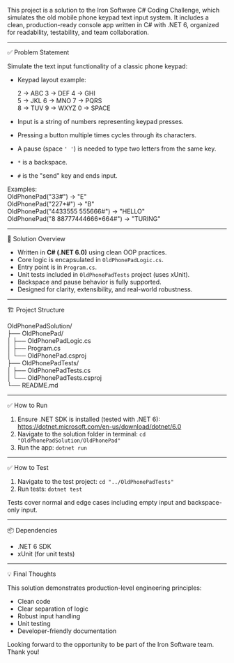 This project is a solution to the Iron Software C# Coding Challenge, which simulates the old mobile phone keypad text input system. It includes a clean, production-ready console app written in C# with .NET 6, organized for readability, testability, and team collaboration.

---

✅ Problem Statement

Simulate the text input functionality of a classic phone keypad:

- Keypad layout example:

  2 → ABC   3 → DEF   4 → GHI  
  5 → JKL   6 → MNO   7 → PQRS  
  8 → TUV   9 → WXYZ  0 → SPACE

- Input is a string of numbers representing keypad presses.  
- Pressing a button multiple times cycles through its characters.  
- A pause (space `' '`) is needed to type two letters from the same key.  
- `*` is a backspace.  
- `#` is the "send" key and ends input.

Examples:  
OldPhonePad("33#") → "E"  
OldPhonePad("227*#") → "B"  
OldPhonePad("4433555 555666#") → "HELLO"  
OldPhonePad("8 88777444666*664#") → "TURING"

---

🧠 Solution Overview

- Written in **C# (.NET 6.0)** using clean OOP practices.  
- Core logic is encapsulated in `OldPhonePadLogic.cs`.  
- Entry point is in `Program.cs`.  
- Unit tests included in `OldPhonePadTests` project (uses xUnit).  
- Backspace and pause behavior is fully supported.  
- Designed for clarity, extensibility, and real-world robustness.

---

🏗️ Project Structure

OldPhonePadSolution/  
├── OldPhonePad/  
│   ├── OldPhonePadLogic.cs  
│   ├── Program.cs  
│   └── OldPhonePad.csproj  
├── OldPhonePadTests/  
│   ├── OldPhonePadTests.cs  
│   └── OldPhonePadTests.csproj  
└── README.md

---

✅ How to Run

1. Ensure .NET SDK is installed (tested with .NET 6): https://dotnet.microsoft.com/en-us/download/dotnet/6.0  
2. Navigate to the solution folder in terminal: `cd "OldPhonePadSolution/OldPhonePad"`  
3. Run the app: `dotnet run`

---

✅ How to Test

1. Navigate to the test project: `cd "../OldPhonePadTests"`  
2. Run tests: `dotnet test`

Tests cover normal and edge cases including empty input and backspace-only input.

---

📦 Dependencies

- .NET 6 SDK  
- xUnit (for unit tests)

---

💡 Final Thoughts

This solution demonstrates production-level engineering principles:  
- Clean code  
- Clear separation of logic  
- Robust input handling  
- Unit testing  
- Developer-friendly documentation

Looking forward to the opportunity to be part of the Iron Software team. Thank you!
